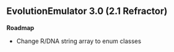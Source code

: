 EvolutionEmulator 3.0 (2.1 Refractor)
-------------------------------------

<a name='RMP'> **Roadmap** </a>
- Change R/DNA string array to enum classes
